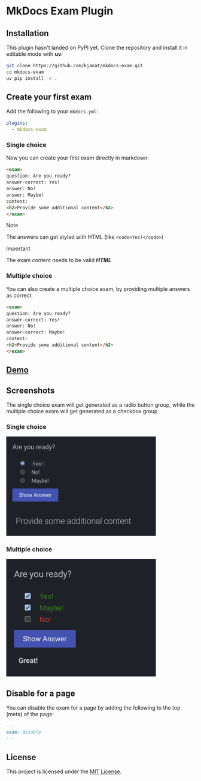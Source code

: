 # MkDocs Exam Plugin

## Installation

This plugin hasn't landed on PyPI yet. Clone the repository and install it in editable mode with **uv**:

```bash
git clone https://github.com/kjanat/mkdocs-exam.git
cd mkdocs-exam
uv pip install -e .
```

## Create your first exam

Add the following to your `mkdocs.yml`:

```yaml
plugins:
  - mkdocs-exam
```

### Single choice

Now you can create your first exam directly in markdown:

```markdown
<exam>
question: Are you ready?
answer-correct: Yes!
answer: No!
answer: Maybe!
content:
<h2>Provide some additional content</h2>
</exam>
```

> [!NOTE]
> The answers can get styled with HTML (like `<code>Yes!</code>`)

> [!IMPORTANT]
> The exam content needs to be valid **_HTML_**

### Multiple choice

You can also create a multiple choice exam, by providing multiple answers as correct.

```markdown
<exam>
question: Are you ready?
answer-correct: Yes!
answer: No!
answer-correct: Maybe!
content:
<h2>Provide some additional content</h2>
</exam>
```

## [Demo](https://kjanat.github.io/mkdocs-exam/)

## Screenshots

The single choice exam will get generated as a radio button group, while the multiple choice exam will get generated as a checkbox group.

### Single choice

<img src="assets/images/exam.png" width="400rem">

### Multiple choice

<img src="assets/images/exam-multi.png" width="400rem">

## Disable for a page

You can disable the exam for a page by adding the following to the top (meta) of the page:

```markdown
---
exam: disable
---
```

## License

This project is licensed under the [MIT License](LICENSE).
